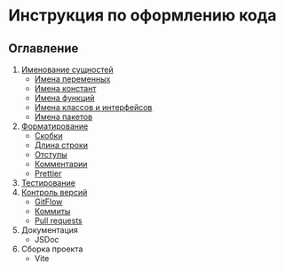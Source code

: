 # Инструкция по оформлению кода

## Оглавление

1. [Именование сущностей](naming/naming.md#именование-сущностей)
    * [Имена переменных](naming/naming.md#имена-переменных)
    * [Имена констант](naming/naming.md#имена-констант)
    * [Имена функций](naming/naming.md#имена-функций)
    * [Имена классов и интерфейсов](naming/naming.md#имена-классов-и-интерфейсов)
    * [Имена пакетов](naming/naming.md#имена-пакетов)
2. [Форматирование](formatting/formatting.md#скобки)
    * [Скобки](formatting/formatting.md#форматирование)
    * [Длина строки](formatting/formatting.md#длина-строки)
    * [Отступы](formatting/formatting.md#отступы)
    * [Комментарии](formatting/formatting.md#комментарии)
    * [Prettier](formatting/formatting.md#prettier)
3. [Тестирование](testing/testing.md#тестирование)
4. [Контроль версий](version_control/version_control.md#контроль-версий)
    * [GitFlow](version_control/version_control.md#модель-ветвления-gitflow)
    * [Коммиты](version_control/version_control.md#коммиты)
    * [Pull requests](version_control/version_control.md#pull-requests)
5. Документация
    * JSDoc
6. Сборка проекта
    * Vite
